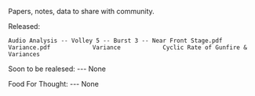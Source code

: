 Papers, notes, data to share with community.

Released:

 	Audio Analysis -- Volley 5 -- Burst 3 -- Near Front Stage.pdf                      
	Variance.pdf            Variance            Cyclic Rate of Gunfire & Variances

Soon to be realesed:
	---	                    None          

Food For Thought:
	---	                    None


